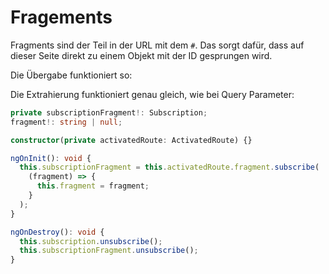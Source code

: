 # Fragements

Fragments sind der Teil in der URL mit dem `#`. Das sorgt dafür, dass auf dieser Seite direkt zu einem Objekt mit der ID gesprungen wird.

Die Übergabe funktioniert so: 


Die Extrahierung funktioniert genau gleich, wie bei Query Parameter:

````Typescript
private subscriptionFragment!: Subscription;
fragment!: string | null;

constructor(private activatedRoute: ActivatedRoute) {}

ngOnInit(): void {
  this.subscriptionFragment = this.activatedRoute.fragment.subscribe(
    (fragment) => {
      this.fragment = fragment;
    }
  );
}

ngOnDestroy(): void {
  this.subscription.unsubscribe();
  this.subscriptionFragment.unsubscribe();
}
````